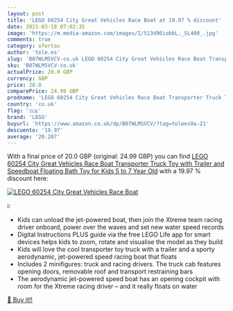 ```yaml
---
layout: post
title: 'LEGO 60254 City Great Vehicles Race Boat at 19.97 % discount'
date: 2021-03-18 07:02:35
image: 'https://m.media-amazon.com/images/I/513d96iobbL._SL400_.jpg'
comments: true
category: ofertas
author: 'tole.es'
slug: 'B07WLMSVCV-co.uk LEGO 60254 City Great Vehicles Race Boat Transporter...'
sku: 'B07WLMSVCV-co.uk'
actualPrice: 20.0 GBP
currency: GBP
price: 20.0
comparePrice: 24.99 GBP
prodname: 'LEGO 60254 City Great Vehicles Race Boat Transporter Truck Toy with Trailer and Speedboat  Floating Bath Toy for Kids 5 to 7 Year Old'
country: 'co.uk'
flag: '🇬🇧'
brand: 'LEGO'
buyurl: 'https://www.amazon.co.uk/dp/B07WLMSVCV/?tag=tolees0a-21'
descuento: '19.97'
average: '20.207'
---
```


With a final price of 20.0 GBP (original: 24.99 GBP) you can find [LEGO 60254 City Great Vehicles Race Boat Transporter Truck Toy with Trailer and Speedboat  Floating Bath Toy for Kids 5 to 7 Year Old](https://www.amazon.co.uk/dp/B07WLMSVCV/?tag=tolees0a-21) with a  19.97 % discount here:

[![LEGO 60254 City Great Vehicles Race Boat](https://m.media-amazon.com/images/I/513d96iobbL._SL400_.jpg)](https://www.amazon.co.uk/dp/B07WLMSVCV/?tag=tolees0a-21)

ℹ️:

- Kids can unload the jet-powered boat, then join the Xtreme team racing driver onboard, power over the waves and set new water speed records
- Digital Instructions PLUS guide via the free LEGO Life app for smart devices helps kids to zoom, rotate and visualise the model as they build
- Kids will love the cool transporter toy truck with a trailer and a sporty aerodynamic, jet-powered speed racing boat that floats
- Includes 2 minifigures: truck and racing drivers. The truck cab features opening doors, removable roof and transport restraining bars
- The aerodynamic jet-powered speed boat has an opening cockpit with room for the Xtreme racing driver – and it really floats on water

[🛒 Buy it!!](https://www.amazon.co.uk/dp/B07WLMSVCV/?tag=tolees0a-21)
